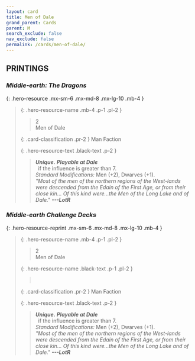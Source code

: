 ```yaml
---
layout: card
title: Men of Dale
grand_parent: Cards
parent: M
search_exclude: false
nav_exclude: false
permalink: /cards/men-of-dale/
---
```


## PRINTINGS


### _Middle-earth: The Dragons_

{: .hero-resource .mx-sm-6 .mx-md-8 .mx-lg-10 .mb-4 }
> {: .hero-resource-name .mb-4 .p-1 .pl-2 }
> > <div class="card-mp">2</div>
> > <div class="card-name">Men of Dale</div>
>
> {: .card-classification .pr-2 }
> Man Faction
>
> {: .hero-resource-text .black-text .p-2 }
> > _**Unique.**_ ***Playable at Dale*** <br>&ensp;if the influence is greater than 7. <br>_Standard Modifications:_ Men (+2), Dwarves (+1). <br>_"Most of the men of the northern regions of the West-lands were descended from the Edain of the First Age, or from their close kin... Of this kind were...the Men of the Long Lake and of Dale."_ ***---&#65279;LotR*** 
> 

### _Middle-earth Challenge Decks_

{: .hero-resource-reprint .mx-sm-6 .mx-md-8 .mx-lg-10 .mb-4 }
> {: .hero-resource-name .mb-4 .p-1 .pl-2 }
> > <div class="card-mp">2</div>
> > <div class="card-name">Men of Dale</div>
>
> {: .hero-resource-name .black-text .p-1 .pl-2 }
> > &nbsp;
>
> {: .card-classification .pr-2 }
> Man Faction
>
> {: .hero-resource-text .black-text .p-2 }
> > _**Unique.**_ ***Playable at Dale*** <br>&ensp;if the influence is greater than 7. <br>_Standard Modifications:_ Men (+2), Dwarves (+1). <br>_"Most of the men of the northern regions of the West-lands were descended from the Edain of the First Age, or from their close kin... Of this kind were...the Men of the Long Lake and of Dale."_ ***---&#65279;LotR*** 
> 
